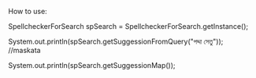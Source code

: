How to use:

SpellcheckerForSearch spSearch = SpellcheckerForSearch.getInstance();

 System.out.println(spSearch.getSuggessionFromQuery("পদ্দা সেতু")); //maskata
 
 System.out.println(spSearch.getSuggessionMap());

